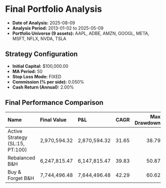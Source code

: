 # Final Portfolio Analysis

- **Date of Analysis:** 2025-08-09
- **Analysis Period:** 2013-01-02 to 2025-05-09
- **Portfolio Universe (9 assets):** AAPL, ADBE, AMZN, GOOGL, META, MSFT, NFLX, NVDA, TSLA

## Strategy Configuration
- **Initial Capital:** $100,000.00
- **MA Period:** 50
- **Stop Loss Mode:** FIXED
- **Commission (% per side):** 0.050%
- **Cash Return (Annual):** 2.00%

## Final Performance Comparison

| Name                            | Final Value   | P&L          |   CAGR |   Max Drawdown |   Calmar |   Total Trades |
|:--------------------------------|:--------------|:-------------|-------:|---------------:|---------:|---------------:|
| Active Strategy (SL:15, PT:100) | 2,970,594.32  | 2,870,594.32 |  31.65 |          38.79 |     0.82 |            108 |
| Rebalanced B&H                  | 6,247,815.47  | 6,147,815.47 |  39.83 |          50.87 |     0.78 |              0 |
| Buy & Forget B&H                | 7,744,496.48  | 7,644,496.48 |  42.29 |          60.62 |     0.7  |              0 |
